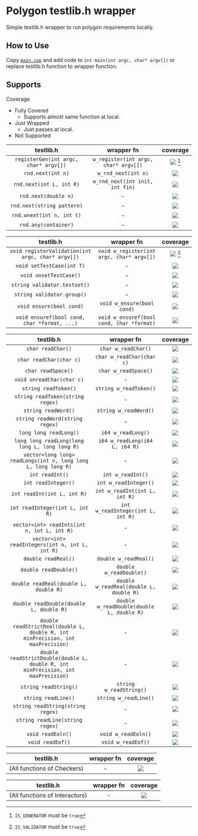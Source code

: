 # Polygon testlib.h wrapper

Simple testlib.h wrapper to run polygon requirements locally.  

## How to Use

Copy [`main.cpp`](./main.cpp) and add code to `int main(int argc, char* argv[])` or replace testlib.h function to wrapper function.  

## Supports

Coverage
* Fully Covered
  * Supports almost same function at local.
* Just Wrapped
  * Just passes at local.
* Not Supported

| testlib.h | wrapper fn | coverage |
| :-: | :-: | :-: |
| `registerGen(int argc, char* argv[])` | `w_register(int argc, char* argv[])` | ![](https://img.shields.io/badge/-fully%20covered-brightgreen) [^1] |
| `rnd.next(int n)` | `w_rnd_next(int n)` | ![](https://img.shields.io/badge/-fully%20covered-brightgreen) |
| `rnd.next(int L, int R)` | `w_rnd_next(int init, int fin)` | ![](https://img.shields.io/badge/-fully%20covered-brightgreen) |
| `rnd.next(double n)` | - | ![](https://img.shields.io/badge/-not%20supported-red) | ![](https://img.shields.io/badge/-not%20supported-red) |
| `rnd.next(string pattern)` | - | ![](https://img.shields.io/badge/-not%20supported-red) | ![](https://img.shields.io/badge/-not%20supported-red) |
| `rnd.wnext(int n, int t)` | - | ![](https://img.shields.io/badge/-not%20supported-red) | ![](https://img.shields.io/badge/-not%20supported-red) |
| `rnd.any(container)` | - | ![](https://img.shields.io/badge/-not%20supported-red) | ![](https://img.shields.io/badge/-not%20supported-red) |

[^1]: `IS_GENERATOR` must be `true`

| testlib.h | wrapper fn | coverage |
| :-: | :-: | :-: |
| `void registerValidation(int argc, char* argv[])` | `void w_register(int argc, char* argv[])` | ![](https://img.shields.io/badge/-fully%20covered-brightgreen) [^2] |
| `void setTestCase(int T)` | - | ![](https://img.shields.io/badge/-not%20supported-red) | ![](https://img.shields.io/badge/-not%20supported-red) |
| `void unsetTestCase()` | - | ![](https://img.shields.io/badge/-not%20supported-red) | ![](https://img.shields.io/badge/-not%20supported-red) |
| `string validator.testset()` | - | ![](https://img.shields.io/badge/-not%20supported-red) | ![](https://img.shields.io/badge/-not%20supported-red) |
| `string validator.group()` | - | ![](https://img.shields.io/badge/-not%20supported-red) | ![](https://img.shields.io/badge/-not%20supported-red) |
| `void ensure(bool cond)` | `void w_ensure(bool cond)` | ![](https://img.shields.io/badge/-fully%20covered-brightgreen) |
| `void ensuref(bool cond, char *format, ...)` | `void w_ensuref(bool cond, char *format)` | ![](https://img.shields.io/badge/-fully%20covered-brightgreen) |

[^2]: `IS_VALIDATOR` must be `true`

| testlib.h | wrapper fn | coverage |
| :-: | :-: | :-: |
| `char readChar()` | `char w_readChar()` | ![](https://img.shields.io/badge/-fully%20covered-brightgreen) |
| `char readChar(char c)` | `char w_readChar(char c)` | ![](https://img.shields.io/badge/-fully%20covered-brightgreen) |
| `char readSpace()` | `char w_readSpace()` | ![](https://img.shields.io/badge/-fully%20covered-brightgreen) |
| `void unreadChar(char c)` | - | ![](https://img.shields.io/badge/-not%20supported-red) | ![](https://img.shields.io/badge/-not%20supported-red) |
| `string readToken()` | `string w_readToken()` | ![](https://img.shields.io/badge/-fully%20covered-brightgreen) |
| `string readToken(string regex)` | - | ![](https://img.shields.io/badge/-not%20supported-red) | ![](https://img.shields.io/badge/-not%20supported-red) |
| `string readWord()` | `string w_readWord()` | ![](https://img.shields.io/badge/-fully%20covered-brightgreen) |
| `string readWord(string regex)` | - | ![](https://img.shields.io/badge/-not%20supported-red) | ![](https://img.shields.io/badge/-not%20supported-red) |
| `long long readLong()` | `i64 w_readLong()` | ![](https://img.shields.io/badge/-fully%20covered-brightgreen) |
| `long long readLong(long long L, long long R)` | `i64 w_readLong(i64 L, i64 R)` | ![](https://img.shields.io/badge/-fully%20covered-brightgreen) |
| `vector<long long> readLongs(int n, long long L, long long R)` | - | ![](https://img.shields.io/badge/-not%20supported-red) | ![](https://img.shields.io/badge/-not%20supported-red) |
| `int readInt()` | `int w_readInt()` | ![](https://img.shields.io/badge/-fully%20covered-brightgreen) |
| `int readInteger()` | `int w_readInteger()` | ![](https://img.shields.io/badge/-fully%20covered-brightgreen) |
| `int readInt(int L, int R)` | `int w_readInt(int L, int R)` | ![](https://img.shields.io/badge/-fully%20covered-brightgreen) |
| `int readInteger(int L, int R)` | `int w_readInteger(int L, int R)` | ![](https://img.shields.io/badge/-fully%20covered-brightgreen) |
| `vector<int> readInts(int n, int L, int R)` | - | ![](https://img.shields.io/badge/-not%20supported-red) |
| `vector<int> readIntegers(int n, int L, int R)` | - | ![](https://img.shields.io/badge/-not%20supported-red) |
| `double readReal()` | `double w_readReal()` | ![](https://img.shields.io/badge/-fully%20covered-brightgreen) |
| `double readDouble()` | `double w_readDouble()` | ![](https://img.shields.io/badge/-fully%20covered-brightgreen) |
| `double readReal(double L, double R)` | `double w_readReal(double L, double R)` | ![](https://img.shields.io/badge/-fully%20covered-brightgreen) |
| `double readDouble(double L, double R)` |`double w_readDouble(double L, double R)` | ![](https://img.shields.io/badge/-fully%20covered-brightgreen) |
| `double readStrictReal(double L, double R, int minPrecision, int maxPrecision)` | - | ![](https://img.shields.io/badge/-not%20supported-red) |
| `double readStrictDouble(double L, double R, int minPrecision, int maxPrecision)` | - | ![](https://img.shields.io/badge/-not%20supported-red) |
| `string readString()` | `string w_readString()` | ![](https://img.shields.io/badge/-fully%20covered-brightgreen) |
| `string readLine()` | `string w_readLine()` | ![](https://img.shields.io/badge/-fully%20covered-brightgreen) |
| `string readString(string regex)` | - | ![](https://img.shields.io/badge/-not%20supported-red) |
| `string readLine(string regex)` | - | ![](https://img.shields.io/badge/-not%20supported-red) |
| `void readEoln()` | `void w_readEoln()` | ![](https://img.shields.io/badge/-just%20wrapped-yellow) |
| `void readEof()` | `void w_readEof()` | ![](https://img.shields.io/badge/-just%20wrapped-yellow) |

| testlib.h | wrapper fn | coverage |
| :-: | :-: | :-: |
| (All functions of Checkers) | - | ![](https://img.shields.io/badge/-not%20supported-red) |

| testlib.h | wrapper fn | coverage |
| :-: | :-: | :-: |
| (All functions of Interactors) | - | ![](https://img.shields.io/badge/-not%20supported-red) |
